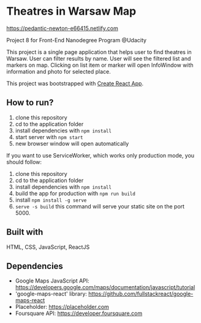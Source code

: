 # Theatres in Warsaw Map
https://pedantic-newton-e66415.netlify.com

Project 8 for Front-End Nanodegree Program @Udacity

This project is a single page application that helps user to find theatres in Warsaw. User can filter results by name. User will see the filtered list and markers on map. Clicking on list item or marker will open InfoWindow with information and photo for selected place.  

This project was bootstrapped with [Create React App](https://github.com/facebookincubator/create-react-app).


## How to run?
1. clone this repository
2. cd to the application folder
3. install dependencies with `npm install`
4. start server with `npm start`
5. new browser window will open automatically

If you want to use ServiceWorker, which works only production mode, you should follow:

1. clone this repository
2. cd to the application folder
3. install dependencies with `npm install`
4. build the app for production with `npm run build`
5. install `npm install -g serve`
6. `serve -s build` this command will serve your static site on the port 5000.

## Built with
HTML, CSS, JavaScript, ReactJS

## Dependencies
 - Google Maps JavaScript API: https://developers.google.com/maps/documentation/javascript/tutorial
 - 'google-maps-react' library: https://github.com/fullstackreact/google-maps-react
 - Placeholder: https://placeholder.com
 - Foursquare API: https://developer.foursquare.com
